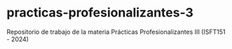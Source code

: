 # practicas-profesionalizantes-3
 Repositorio de trabajo de la materia Prácticas Profesionalizantes III (ISFT151 - 2024)

